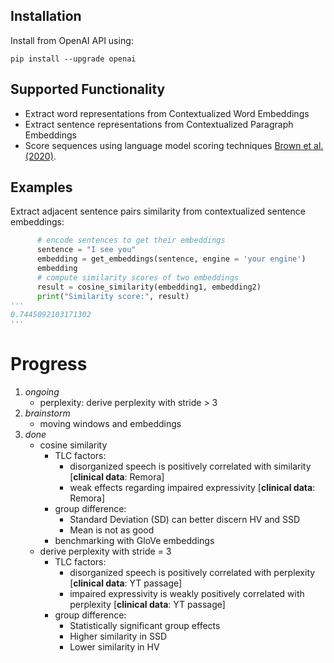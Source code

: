 ## Installation

Install from OpenAI API using:

```pip install --upgrade openai```

## Supported Functionality

- Extract word representations from Contextualized Word Embeddings
- Extract sentence representations from Contextualized Paragraph Embeddings
- Score sequences using language model scoring techniques [Brown et al. (2020)](https://arxiv.org/abs/2005.14165).


## Examples

Extract adjacent sentence pairs similarity from contextualized sentence embeddings:

```py
      # encode sentences to get their embeddings
      sentence = "I see you"
      embedding = get_embeddings(sentence, engine = 'your engine')
      embedding 
      # compute similarity scores of two embeddings
      result = cosine_similarity(embedding1, embedding2) 
      print("Similarity score:", result)
''' 
0.7445092103171302
'''
```

# Progress

1. _ongoing_
    - perplexity: derive perplexity with stride > 3
2. _brainstorm_
    - moving windows and embeddings
3. _done_
    - cosine similarity
        -  TLC factors: 
            -  disorganized speech is positively correlated with similarity [**clinical data**: Remora]
            -  weak effects regarding impaired expressivity [**clinical data**: Remora]
        -  group difference:
            - Standard Deviation (SD) can better discern HV and SSD
            - Mean is not as good
        - benchmarking with GloVe embeddings
    - derive perplexity with stride = 3
        - TLC factors: 
            - disorganized speech is positively correlated with perplexity [**clinical data**: YT passage]
            - impaired expressivity is weakly positively correlated with perplexity [**clinical data**: YT passage]
        - group difference:
            - Statistically significant group effects
            - Higher similarity in SSD
            - Lower similarity in HV
